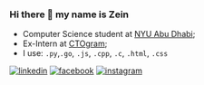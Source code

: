 ### Hi there 👋 my name is Zein

- Computer Science student at [NYU Abu Dhabi](https://nyuad.nyu.edu/en/);<br>
- Ex-Intern at [CTOgram](https://ctogram.kz/#/);<br>
- I use: `.py`,`.go`, `.js`, `.cpp`, `.c`, `.html`, `.css`

[![linkedin](https://img.shields.io/badge/linkedin-0A66C2?style=for-the-badge&logo=linkedin&logoColor=white)](https://www.linkedin.com/in/zeinmukhanov/)
[![facebook](https://img.shields.io/badge/Facebook-1877F2?style=for-the-badge&logo=facebook&logoColor=white)](https://www.facebook.com/zeinmukhanov/)
[![instagram](https://img.shields.io/badge/Instagram-E4405F?style=for-the-badge&logo=instagram&logoColor=white)](https://www.instagram.com/zeinmukhanov/)
